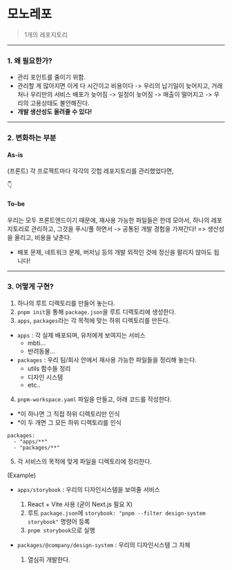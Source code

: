 # 모노레포

> 1개의 레포지토리

---

### 1. 왜 필요한가?

- 관리 포인트를 줄이기 위함.
- 관리할 게 많아지면 이게 다 시간이고 비용이다 -> 우리의 납기일이 늦어지고, 거래처나 우리만의 서비스 배포가 늦어짐 -> 일정이 늦어짐 -> 매출이 떨어지고 -> 우리의 고용상태도 불안해진다.
- **개발 생산성도 올려줄 수 있다!**

---

### 2. 변화하는 부분

#### As-is

(프론트) 각 프로젝트마다 각각의 깃헙 레포지토리를 관리했었다면,

👇

#### To-be

우리는 모두 프론트엔드이기 때문에, 재사용 가능한 파일들은 한데 모아서, 하나의 레포지토리로 관리하고, 그것을 푸시/풀 하면서 -> 공통된 개발 경험을 가져간다!
=> 생산성을 올리고, 비용을 낮춘다.

- 배포 문제, 네트워크 문제, 버저닝 등의 개발 외적인 것에 정신을 팔리지 않아도 됩니다!

---

### 3. 어떻게 구현?

1. 하나의 루트 디렉토리를 만들어 놓는다.
2. `pnpm init`을 통해 `package.json`을 루트 디렉토리에 생성한다.
3. `apps`, `packages`라는 각 목적에 맞는 하위 디렉토리를 만든다.

- `apps` : 각 실제 배포되며, 유저에게 보여지는 서비스
  - mbti...
  - 반려동물...
- `packages` : 우리 팀/회사 안에서 재사용 가능한 파일들을 정리해 놓는다.
  - utils 함수들 정리
  - 디자인 시스템
  - etc..

4. `pnpm-workspace.yaml` 파일을 만들고, 아래 코드를 작성한다.

- \*이 하나면 그 직접 하위 디렉토리만 인식
- \*이 두 개면 그 모든 하위 디렉토리를 인식

```
packages:
  - "apps/**"
  - "packages/**"
```

5. 각 서비스의 목적에 맞게 파일을 디렉토리에 정리한다.

(Example)

- `apps/storybook` : 우리의 디자인시스템을 보여줄 서비스

  1. React + Vite 사용 (굳이 Next.js 필요 X)
  2. 루트 `package.json`에 `storybook: "pnpm --filter design-system storybook"` 명령어 등록
  3. `pnpm storybook`으로 실행

- `packages/@company/design-system` : 우리의 디자인시스템 그 자체
  1. 열심히 개발한다.
